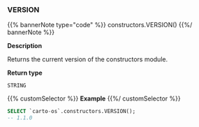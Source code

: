### VERSION

{{% bannerNote type="code" %}}
constructors.VERSION()
{{%/ bannerNote %}}

**Description**

Returns the current version of the constructors module.

**Return type**

`STRING`

{{% customSelector %}}
**Example**
{{%/ customSelector %}}

```sql
SELECT `carto-os`.constructors.VERSION();
-- 1.1.0
```